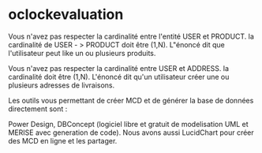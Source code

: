 # oclockevaluation

Vous n'avez pas respecter la cardinalité entre l'entité USER et PRODUCT. la cardinalité de USER - > PRODUCT doit être (1,N). L"énoncé dit que l'utilisateur peut like un ou plusieurs produits.

Vous n'avez pas respecter la cardinalité entre USER et ADDRESS. la cardinalité doit être (1,N). L'énoncé dit qu'un utilisateur créer une ou plusieurs adresses de livraisons.

Les outils vous permettant de créer MCD et de générer la base de données directement sont : 

Power Design, DBConcept (logiciel libre et gratuit de modelisation UML et MERISE avec generation de code).
Nous avons aussi LucidChart pour créer des MCD en ligne et les partager.
